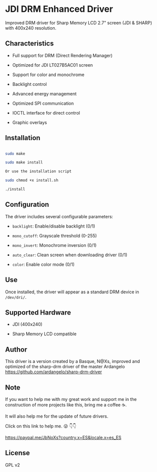 # JDI DRM Enhanced Driver

Improved DRM driver for Sharp Memory LCD 2.7" screen (JDI & SHARP) with 400x240 resolution.

## Characteristics

- Full support for DRM (Direct Rendering Manager)

- Optimized for JDI LT027B5AC01 screen

- Support for color and monochrome

- Backlight control

- Advanced energy management

- Optimized SPI communication

- IOCTL interface for direct control

- Graphic overlays

## Installation

```bash

sudo make

sudo make install

Or use the installation script

sudo chmod +x install.sh

./install

```

## Configuration

The driver includes several configurable parameters:

- `backlight`: Enable/disable backlight (0/1)

- `mono_cutoff`: Grayscale threshold (0-255)

- `mono_invert`: Monochrome inversion (0/1)

- `auto_clear`: Clean screen when downloading driver (0/1)

- `color`: Enable color mode (0/1)

## Use

Once installed, the driver will appear as a standard DRM device in `/dev/dri/`.

## Supported Hardware

- JDI  (400x240)

- Sharp Memory LCD compatible

## Author

This driver is a version created by a Basque, N@Xs, improved and optimized of the sharp-drm driver of the master Ardangelo https://github.com/ardangelo/sharp-drm-driver

## Note

If you want to help me with my great work and support me in the construction of more projects like this, bring me a coffee ☕️.

It will also help me for the update of future drivers.

Click on this link to help me. 😜 👇👇

https://paypal.me/JbNoXs?country.x=ES&locale.x=es_ES


## License

GPL v2
